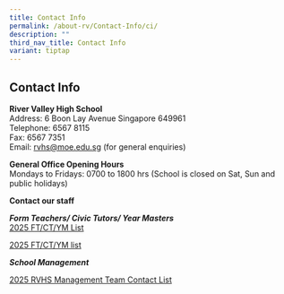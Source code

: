 ```yaml
---
title: Contact Info
permalink: /about-rv/Contact-Info/ci/
description: ""
third_nav_title: Contact Info
variant: tiptap
---
```

<h2>Contact Info</h2>
<p><strong>River Valley High School</strong> 
<br>Address: 6 Boon Lay Avenue Singapore 649961
<br>Telephone: 6567 8115
<br>Fax: 6567 7351&nbsp;
<br>Email:&nbsp;<a href="mailto:rvhs@moe.edu.sg" rel="noopener noreferrer nofollow" target="_blank">rvhs@moe.edu.sg</a>&nbsp;(for
general enquiries)</p>
<p><strong>General Office Opening Hours</strong>
<br>Mondays to Fridays: 0700 to 1800 hrs (School is closed on Sat, Sun and
public holidays)</p>
<p><strong>Contact our staff</strong>
</p>
<p><strong><em>Form Teachers/ Civic Tutors/ Year Masters</em></strong>
<br><a href="https://for.edu.sg/2025ftctcontact" rel="noopener nofollow" target="_blank">2025 FT/CT/YM List</a>
</p>
<p><a href="/files/FT_and_CT_Contact_Info_for_2025_Jul_25.pdf" rel="noopener nofollow" target="_blank">2025 FT/CT/YM list</a>
</p>
<p><strong><em>School Management</em></strong>
</p>
<p><a href="https://for.edu.sg/2025rvhsmgt" rel="noopener nofollow" target="_blank">2025 RVHS Management Team Contact List</a>
</p>
<p></p>
<p></p>